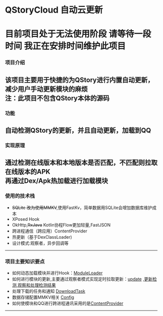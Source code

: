 # QStoryCloud 自动云更新

# 目前项目处于无法使用阶段 请等待一段时间 我正在安排时间维护此项目

### 项目介绍
该项目主要用于快捷的为QStory进行内置自动更新，减少用户手动更新模块的麻烦  
注：此项目不包含QStory本体的源码
---
### 功能
自动检测QStory的更新，并且自动更新，加载到QQ
---
### 实现原理
通过检测在线版本和本地版本是否匹配，不匹配则拉取在线版本的APK  
再通过Dex/Apk热加载进行加载模块
---
### 使用的技术栈
- ~~SQLite~~ ~~改为使用MMKV~~,使用FastKv，简单数据用SQLite会增加数据库维护成本
- XPosed Hook
- OkHttp,~~RxJava~~ Kotlin协程Flow更加轻量,FastJSON
- 跨进程通信（跨应用）ContentProvider
- 热更新（基于DexClassLoader)
- 设计模式:观察者，异步回调等
---
### 项目主要知识要点
 - 如何动态加载模块并进行Hook：[ModuleLoader](./app/src/main/java/top/linl/qstorycloud/hook/moduleloader/ModuleLoader.java)  
 - 如何进行模块的更新,主要通过观察者模式实现定时拉取更新：[update](./app/src/main/java/top/linl/qstorycloud/hook/update) ,[更新检测](.app/src/main/java/top/linl/qstorycloud/hook/update/UpdateObserver.kt),[观察和处理检测结果](./app/src/main/java/top/linl/qstorycloud/hook/update/UpdateChecker.kt)
 - 处理下载的任务和通知 [DownloadTask](./app/src/main/java/top/linl/qstorycloud/hook/update/util/DownloadTask.java)
 - 数据存储配置MMKV相关 [Config](.app/src/main/java/top/linl/qstorycloud/config)
 - 如何使模块和QQ进行跨进程通讯采用的是[ContentProvider](./app/src/main/java/top/linl/qstorycloud/provider/AppContentProvider.java)
---


